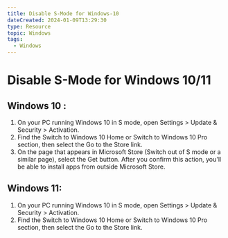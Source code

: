 ```yaml
---
title: Disable S-Mode for Windows-10
dateCreated: 2024-01-09T13:29:30
type: Resource
topic: Windows
tags:
  - Windows
---
```

# Disable S-Mode for Windows 10/11

## Windows 10 :
1.  On your PC running Windows 10 in S mode, open Settings > Update & Security > Activation.
2.  Find the Switch to Windows 10 Home or Switch to Windows 10 Pro section, then select the Go to the Store link.
3.  On the page that appears in Microsoft Store (Switch out of S mode or a similar page), select the Get button. After you confirm this action, you'll be able to install apps from outside Microsoft Store.

## Windows 11:
1.  On your PC running Windows 10 in S mode, open Settings > Update & Security > Activation.
2.  Find the Switch to Windows 10 Home or Switch to Windows 10 Pro section, then select the Go to the Store link.
